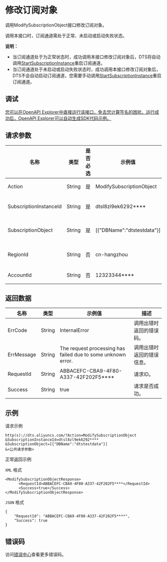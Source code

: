 # 修改订阅对象

调用ModifySubscriptionObject接口修改订阅对象。

调用本接口时，订阅通道需处于正常、未启动或启动失败状态。

**说明：**

-   当订阅通道处于为正常状态时，成功调用本接口修改订阅对象后，DTS将自动调用[StartSubscriptionInstance](~49438~)重启订阅通道。
-   当订阅通道处于未启动或启动失败状态时，成功调用本接口修改订阅对象后，DTS不会自动启动订阅通道，您需要手动调用[StartSubscriptionInstance](~49438~)重启订阅通道。

## 调试

[您可以在OpenAPI Explorer中直接运行该接口，免去您计算签名的困扰。运行成功后，OpenAPI Explorer可以自动生成SDK代码示例。](https://api.aliyun.com/#product=Dts&api=ModifySubscriptionObject&type=RPC&version=2020-01-01)

## 请求参数

|名称|类型|是否必选|示例值|描述|
|--|--|----|---|--|
|Action|String|是|ModifySubscriptionObject|系统规定参数，取值：**ModifySubscriptionObject**。 |
|SubscriptionInstanceId|String|是|dtsl8zl9ek6292\*\*\*\*|数据订阅实例ID，可以通过调用[DescribeSubscriptionInstances](~49442~)接口查询。 |
|SubscriptionObject|String|是|\[\{"DBName":"dtstestdata"\}\]|订阅对象，格式为JSON串且支持一定的正则表达式，详细说明请参见[订阅对象配置说明](~141902~)。 |
|RegionId|String|否|cn-hangzhou|地域ID，传入本参数来指定实例所在地域，详情请参见[支持的地域列表](~141033~)。 |
|AccountId|String|否|12323344\*\*\*\*|阿里云主账号ID，无需设置，该参数即将下线。 |

## 返回数据

|名称|类型|示例值|描述|
|--|--|---|--|
|ErrCode|String|InternalError|调用出错时返回的错误码。 |
|ErrMessage|String|The request processing has failed due to some unknown error.|调用出错时返回的错误信息。 |
|RequestId|String|ABBACEFC-CBA9-4F80-A337-42F202F5\*\*\*\*|请求ID。 |
|Success|String|true|请求是否成功。 |

## 示例

请求示例

```
http(s)://dts.aliyuncs.com/?Action=ModifySubscriptionObject
&SubscriptionInstanceId=dtsl8zl9ek6292****
&SubscriptionObject=[{"DBName":"dtstestdata"}]
&<公共请求参数>
```

正常返回示例

`XML` 格式

```
<ModifySubscriptionObjectResponse>
      <RequestId>ABBACEFC-CBA9-4F80-A337-42F202F5****</RequestId>
      <Success>true</Success>
</ModifySubscriptionObjectResponse>
```

`JSON` 格式

```
{
	"RequestId": "ABBACEFC-CBA9-4F80-A337-42F202F5****",
	"Success": true
}
```

## 错误码

访问[错误中心](https://error-center.aliyun.com/status/product/Dts)查看更多错误码。

